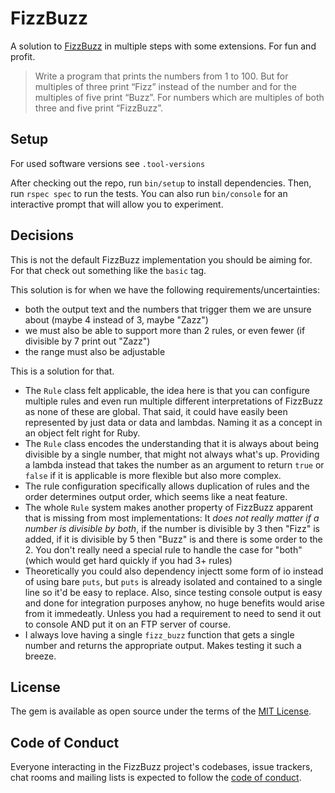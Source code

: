 # FizzBuzz

A solution to [FizzBuzz](https://wiki.c2.com/?FizzBuzzTest) in multiple steps with some extensions. For fun and profit.

> Write a program that prints the numbers from 1 to 100. But for multiples of three print “Fizz” instead of the number and for the multiples of five print “Buzz”. For numbers which are multiples of both three and five print “FizzBuzz”.

## Setup

For used software versions see `.tool-versions`

After checking out the repo, run `bin/setup` to install dependencies. Then, run `rspec spec` to run the tests. You can also run `bin/console` for an interactive prompt that will allow you to experiment.

## Decisions

This is not the default FizzBuzz implementation you should be aiming for. For that check out something like the `basic` tag.

This solution is for when we have the following requirements/uncertainties:

* both the output text and the numbers that trigger them we are unsure about (maybe 4 instead of 3, maybe "Zazz")
* we must also be able to support more than 2 rules, or even fewer (if divisible by 7 print out "Zazz")
* the range must also be adjustable

This is a solution for that.

* The `Rule` class felt applicable, the idea here is that you can configure multiple rules and even run multiple different interpretations of FizzBuzz as none of these are global. That said, it could have easily been represented by just data or data and lambdas. Naming it as a concept in an object felt right for Ruby.
* The `Rule` class encodes the understanding that it is always about being divisible by a single number, that might not always what's up. Providing a lambda instead that takes the number as an argument to return `true` or `false` if it is applicable is more flexible but also more complex.
* The rule configuration specifically allows duplication of rules and the order determines output order, which seems like a neat feature.
* The whole `Rule` system makes another property of FizzBuzz apparent that is missing from most implementations: It _does not really matter if a number is divisible by both_, if the number is divisible by 3 then "Fizz" is added, if it is divisible by 5 then "Buzz" is and there is some order to the 2. You don't really need a special rule to handle the case for "both" (which would get hard quickly if you had 3+ rules)
* Theoretically you could also dependency injectt some form of io instead of using bare `puts`, but `puts` is already isolated and contained to a single line so it'd be easy to replace. Also, since testing console output is easy and done for integration purposes anyhow, no huge benefits would arise from it immedeatly. Unless you had a requirement to need to send it out to console AND put it on an FTP server of course.
* I always love having a single `fizz_buzz` function that gets a single number and returns the appropriate output. Makes testing it such a breeze.

## License

The gem is available as open source under the terms of the [MIT License](https://opensource.org/licenses/MIT).

## Code of Conduct

Everyone interacting in the FizzBuzz project's codebases, issue trackers, chat rooms and mailing lists is expected to follow the [code of conduct](https://github.com/[USERNAME]/fizz_buzz/blob/main/CODE_OF_CONDUCT.md).
